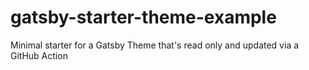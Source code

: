 # gatsby-starter-theme-example
Minimal starter for a Gatsby Theme that's read only and updated via a GitHub Action
